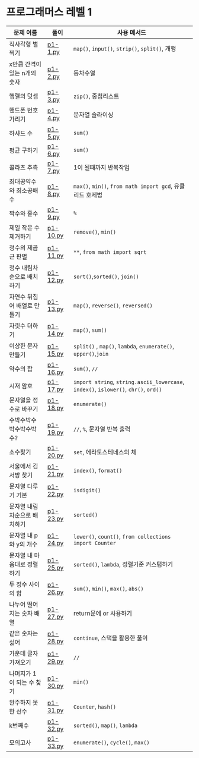 # 프로그래머스 레벨 1

| 문제 이름       | 풀이                  | 사용 메서드                                                    |
| ---------------  | --------------------- | ------------------------------------------------------------ |
| 직사각형 별찍기 | [p1-1.py](https://github.com/palza4dev/TIL-Algorithm/tree/main/programmers/level_1/p1-1.py) | `map()`, `input()`, `strip()`, `split()`, 개행 |
| x만큼 간격이 있는 n개의 숫자 | [p1-2.py](https://github.com/palza4dev/TIL-Algorithm/tree/main/programmers/level_1/p1-2.py) | 등차수열 |
| 행렬의 덧셈 | [p1-3.py](https://github.com/palza4dev/TIL-Algorithm/tree/main/programmers/level_1/p1-3.py) | `zip()`, 중첩리스트 |
| 핸드폰 번호 가리기 | [p1-4.py](https://github.com/palza4dev/TIL-Algorithm/tree/main/programmers/level_1/p1-4.py) | 문자열 슬라이싱 |
| 하샤드 수  | [p1-5.py](https://github.com/palza4dev/TIL-Algorithm/tree/main/programmers/level_1/p1-5.py) | `sum()` |
| 평균 구하기 | [p1-6.py](https://github.com/palza4dev/TIL-Algorithm/tree/main/programmers/level_1/p1-6.py) | `sum()` |
| 콜라츠 추측 | [p1-7.py](https://github.com/palza4dev/TIL-Algorithm/tree/main/programmers/level_1/p1-7.py) | 1이 될때까지 반복작업 |
| 최대공약수와 최소공배수 | [p1-8.py](https://github.com/palza4dev/TIL-Algorithm/tree/main/programmers/level_1/p1-8.py) | `max()`, `min()`, `from math import gcd`, 유클리드 호제법|
| 짝수와 홀수 | [p1-9.py](https://github.com/palza4dev/TIL-Algorithm/tree/main/programmers/level_1/p1-9.py) | `%` |
| 제일 작은 수 제거하기 | [p1-10.py](https://github.com/palza4dev/TIL-Algorithm/tree/main/programmers/level_1/p1-10.py) | `remove()`, `min()` |
| 정수의 제곱근 판별 | [p1-11.py](https://github.com/palza4dev/TIL-Algorithm/tree/main/programmers/level_1/p1-11.py) | `**`, `from math import sqrt` |
| 정수 내림차순으로 배치하기 | [p1-12.py](https://github.com/palza4dev/TIL-Algorithm/tree/main/programmers/level_1/p1-12.py) | `sort()`,`sorted()`, `join()` |
| 자연수 뒤집어 배열로 만들기 | [p1-13.py](https://github.com/palza4dev/TIL-Algorithm/tree/main/programmers/level_1/p1-13.py) | `map()`, `reverse()`, `reversed()` |
| 자릿수 더하기 | [p1-14.py](https://github.com/palza4dev/TIL-Algorithm/tree/main/programmers/level_1/p1-14.py) | `map()`, `sum()` |
| 이상한 문자 만들기 | [p1-15.py](https://github.com/palza4dev/TIL-Algorithm/tree/main/programmers/level_1/p1-15.py) | `split()` , `map()`, `lambda`, `enumerate()`, `upper()`,`join`  |
| 약수의 합 | [p1-16.py](https://github.com/palza4dev/TIL-Algorithm/tree/main/programmers/level_1/p1-16.py) | `sum()`, `//` |
| 시저 암호 | [p1-17.py](https://github.com/palza4dev/TIL-Algorithm/tree/main/programmers/level_1/p1-17.py) | `import string`, `string.ascii_lowercase`, `index()`, `islower()`, `chr()`, `ord()` |
| 문자열을 정수로 바꾸기 | [p1-18.py](https://github.com/palza4dev/TIL-Algorithm/tree/main/programmers/level_1/p1-18.py) | `enumerate()` |
| 수박수박수박수박수박수? | [p1-19.py](https://github.com/palza4dev/TIL-Algorithm/tree/main/programmers/level_1/p1-19.py) | `//`, `%`, 문자열 반복 출력 |
| 소수찾기 | [p1-20.py](https://github.com/palza4dev/TIL-Algorithm/tree/main/programmers/level_1/p1-20.py) | `set`, 에라토스테네스의 체 |
| 서울에서 김서방 찾기 | [p1-21.py](https://github.com/palza4dev/TIL-Algorithm/tree/main/programmers/level_1/p1-21.py) | `index()`, `format()`|
| 문자열 다루기 기본 | [p1-22.py](https://github.com/palza4dev/TIL-Algorithm/tree/main/programmers/level_1/p1-22.py) | `isdigit()`|
| 문자열 내림차순으로 배치하기 | [p1-23.py](https://github.com/palza4dev/TIL-Algorithm/tree/main/programmers/level_1/p1-23.py) | `sorted()`|
| 문자열 내 p와 y의 개수 | [p1-24.py](https://github.com/palza4dev/TIL-Algorithm/tree/main/programmers/level_1/p1-24.py) | `lower()`, `count()`, `from collections import Counter`|
| 문자열 내 마음대로 정렬하기 | [p1-25.py](https://github.com/palza4dev/TIL-Algorithm/tree/main/programmers/level_1/p1-25.py) | `sorted()`, `lambda`, 정렬기준 커스텀하기|
| 두 정수 사이의 합 | [p1-26.py](https://github.com/palza4dev/TIL-Algorithm/tree/main/programmers/level_1/p1-26.py) | `sum()`, `min()`, `max()`, `abs()`|
| 나누어 떨어지는 숫자 배열 | [p1-27.py](https://github.com/palza4dev/TIL-Algorithm/tree/main/programmers/level_1/p1-27.py) | return문에 or 사용하기|
| 같은 숫자는 싫어 | [p1-28.py](https://github.com/palza4dev/TIL-Algorithm/tree/main/programmers/level_1/p1-28.py) | `continue`, 스택을 활용한 풀이|
| 가운데 글자 가져오기 | [p1-29.py](https://github.com/palza4dev/TIL-Algorithm/tree/main/programmers/level_1/p1-29.py) | `//`|
| 나머지가 1이 되는 수 찾기 | [p1-30.py](https://github.com/palza4dev/TIL-Algorithm/tree/main/programmers/level_1/p1-30.py) | `min()`|
| 완주하지 못한 선수 | [p1-31.py](https://github.com/palza4dev/TIL-Algorithm/tree/main/programmers/level_1/p1-31.py) | `Counter`, `hash()`|
| k번째수 | [p1-32.py](https://github.com/palza4dev/TIL-Algorithm/tree/main/programmers/level_1/p1-32.py) | `sorted()`, `map()`, `lambda`|
| 모의고사 | [p1-33.py](https://github.com/palza4dev/TIL-Algorithm/tree/main/programmers/level_1/p1-33.py) | `enumerate()`, `cycle()`, `max()`|
